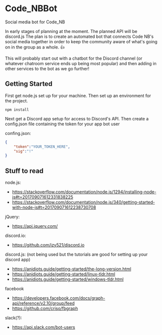 # Code_NBBot
Social media bot for Code_NB

In early stages of planning at the moment. The planned API will be discord.js
The plan is to create an automated bot that connects Code NB's social media together in order to keep the community
aware of what's going on in the group as a whole. :+1:

This will probably start out with a chatbot for the Discord channel (or whatever chatroom service ends up being most popular)
and then adding in other services to the bot as we go further!

## Getting Started
First get node.js set up for your machine. Then set up an environment for the project.
```
npm install
```
Next get a Discord app setup for access to Discord's API. Then create a config.json file containing the token for your app bot user

confing.json:
```json
{
    "token":"YOUR_TOKEN_HERE",
    "sig":"!"
}
``` 

## Stuff to read

node.js:
* https://stackoverflow.com/documentation/node.js/1294/installing-node-js#t=201709071612331838225
* https://stackoverflow.com/documentation/node.js/340/getting-started-with-node-js#t=201709071612238730708

jQuery:
* https://api.jquery.com/

discord.io:
* https://github.com/izy521/discord.io

discord.js: (not being used but the tutorials are good for setting up your discord app)
* https://anidiots.guide/getting-started/the-long-version.html
* https://anidiots.guide/getting-started/linux-tldr.html
* https://anidiots.guide/getting-started/windows-tldr.html

facebook
* https://developers.facebook.com/docs/graph-api/reference/v2.10/group/feed
* https://github.com/criso/fbgraph

slack(?):
* https://api.slack.com/bot-users
